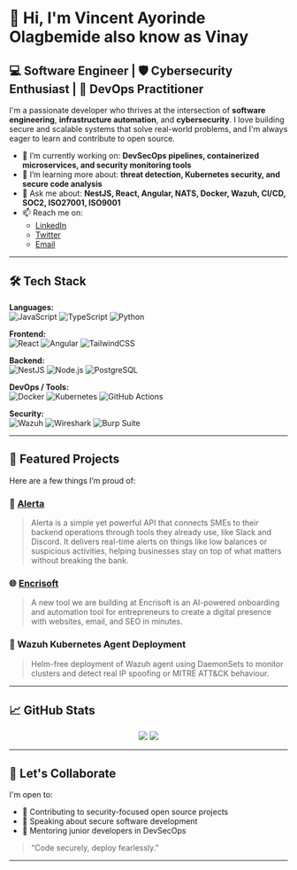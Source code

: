 # 👋 Hi, I'm Vincent Ayorinde Olagbemide also know as Vinay

## 💻 Software Engineer | 🛡️ Cybersecurity Enthusiast | 🚀 DevOps Practitioner

I'm a passionate developer who thrives at the intersection of **software engineering**, **infrastructure automation**, and **cybersecurity**. I love building secure and scalable systems that solve real-world problems, and I'm always eager to learn and contribute to open source.

- 🔭 I’m currently working on: **DevSecOps pipelines, containerized microservices, and security monitoring tools**
- 🌱 I’m learning more about: **threat detection, Kubernetes security, and secure code analysis**
- 💬 Ask me about: **NestJS, React, Angular, NATS, Docker, Wazuh, CI/CD, SOC2, ISO27001, ISO9001**
- 📫 Reach me on:
  - [LinkedIn](https://www.linkedin.com/in/vincent-olagbemide)
  - [Twitter](https://twitter.com/vincentayorinde)
  - [Email](mailto:vincent@vincenttechblog.com)

---

## 🛠️ Tech Stack

**Languages:**  
![JavaScript](https://img.shields.io/badge/-JavaScript-black?style=flat-square&logo=javascript) ![TypeScript](https://img.shields.io/badge/-TypeScript-black?style=flat-square&logo=typescript) ![Python](https://img.shields.io/badge/-Python-black?style=flat-square&logo=python)

**Frontend:**  
![React](https://img.shields.io/badge/-React-black?style=flat-square&logo=react) ![Angular](https://img.shields.io/badge/-Angular-black?style=flat-square&logo=angular)  ![TailwindCSS](https://img.shields.io/badge/-TailwindCSS-black?style=flat-square&logo=tailwind-css)

**Backend:**  
![NestJS](https://img.shields.io/badge/-NestJS-black?style=flat-square&logo=nestjs) ![Node.js](https://img.shields.io/badge/-Node.js-black?style=flat-square&logo=node.js) ![PostgreSQL](https://img.shields.io/badge/-PostgreSQL-black?style=flat-square&logo=postgresql)

**DevOps / Tools:**  
![Docker](https://img.shields.io/badge/-Docker-black?style=flat-square&logo=docker) ![Kubernetes](https://img.shields.io/badge/-Kubernetes-black?style=flat-square&logo=kubernetes) ![GitHub Actions](https://img.shields.io/badge/-GitHub%20Actions-black?style=flat-square&logo=github-actions)

**Security:**  
![Wazuh](https://img.shields.io/badge/-Wazuh-black?style=flat-square) ![Wireshark](https://img.shields.io/badge/-Wireshark-black?style=flat-square&logo=wireshark) ![Burp Suite](https://img.shields.io/badge/-Burp%20Suite-black?style=flat-square)

---

## 📌 Featured Projects

Here are a few things I’m proud of:

### 🔐 [Alerta](https://usealerta.com)
> Alerta is a simple yet powerful API that connects SMEs to their backend operations through tools they already use, like Slack and Discord. It delivers real-time alerts on things like low balances or suspicious activities, helping businesses stay on top of what matters without breaking the bank.

### 🌐 [Encrisoft](https://encrisoft.com)
> A new tool we are building at Encrisoft is an AI-powered onboarding and automation tool for entrepreneurs to create a digital presence with websites, email, and SEO in minutes.

### 🔧 Wazuh Kubernetes Agent Deployment
> Helm-free deployment of Wazuh agent using DaemonSets to monitor clusters and detect real IP spoofing or MITRE ATT&CK behaviour.

---

## 📈 GitHub Stats

<p align="center">
  <img src="https://github-readme-stats.vercel.app/api?username=vincentayorinde&show_icons=true&theme=radical" />
  <img src="https://github-readme-stats.vercel.app/api/top-langs/?username=vincentayorinde&layout=compact&theme=radical" />
</p>

---

## 🤝 Let's Collaborate

I'm open to:
- 🔭 Contributing to security-focused open source projects
- 📢 Speaking about secure software development
- 🧠 Mentoring junior developers in DevSecOps

> “Code securely, deploy fearlessly.”

---

